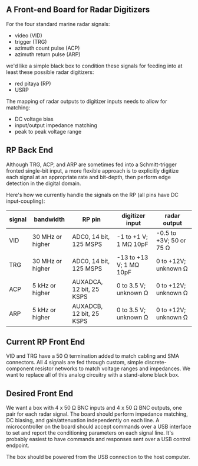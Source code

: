 ## A Front-end Board for Radar Digitizers ##

For the four standard marine radar signals:

 - video (VID)
 - trigger (TRG)
 - azimuth count pulse (ACP)
 - azimuth return pulse (ARP)

we'd like a simple black box to condition these signals for feeding
into at least these possible radar digitizers:

 - red pitaya (RP)
 - USRP

The mapping of radar outputs to digitizer inputs needs to allow for matching:
 - DC voltage bias
 - input/output impedance matching
 - peak to peak voltage range

## RP Back End ##

Although TRG, ACP, and ARP are sometimes fed into a Schmitt-trigger fronted
single-bit input, a more flexible approach is to explicitly digitize each
signal at an appropriate rate and bit-depth, then perform edge detection
in the digital domain.

Here's how we currently handle the signals on the RP (all pins have DC input-coupling):

 signal|bandwidth|RP pin|digitizer input|radar output
 ---|---|---|---|---
 VID|30 MHz or higher|ADC0, 14 bit, 125 MSPS|-1 to +1 V; 1 MΩ 10pF|-0.5 to +3V; 50 or 75 Ω
 TRG|30 MHz or higher|ADC0, 14 bit, 125 MSPS|-13 to +13 V; 1 MΩ 10pF|0 to +12V; unknown Ω
 ACP|5 kHz or higher|AUXADCA, 12 bit, 25 KSPS|0 to 3.5 V; unknown Ω|0 to +12V; unknown Ω
 ARP|5 kHz or higher|AUXADCB, 12 bit, 25 KSPS|0 to 3.5 V; unknown Ω|0 to +12V; unknown Ω

## Current RP Front End ##

VID and TRG have a 50 Ω termination added to match cabling and SMA connectors.
All 4 signals are fed through custom, simple discrete-component resistor networks to
match voltage ranges and impedances.   We want to replace all of this analog
circuitry with a stand-alone black box.

## Desired Front End ##

We want a box with 4 x 50 Ω BNC inputs and 4 x 50 Ω BNC outputs, one pair for
each radar signal.  The board should perform impedance matching, DC biasing,
and gain/attenuation independently on each line.  A microcontroller on the board
should accept commands over a USB interface to set and report the
conditioning parameters on each signal line.  It's probably easiest to have
commands and responses sent over a USB control endpoint.

The box should be powered from the USB connection to the host computer.
